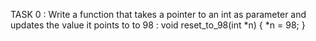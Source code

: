 TASK 0 : Write a function that takes a pointer to an int as parameter and updates the value it points to to 98 :
void reset_to_98(int *n) {
    *n = 98;
}
